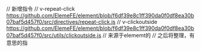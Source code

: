 // 新增指令
// v-repeat-click https://github.com/ElemeFE/element/blob/f6df39e8c1ff390da0f0df8ea30b07baf5d457f0/src/directives/repeat-click.js
// v-clickoutside https://github.com/ElemeFE/element/blob/f6df39e8c1ff390da0f0df8ea30b07baf5d457f0/src/utils/clickoutside.js
// 来源于elememt的
// 之后将整理，有意思的指
